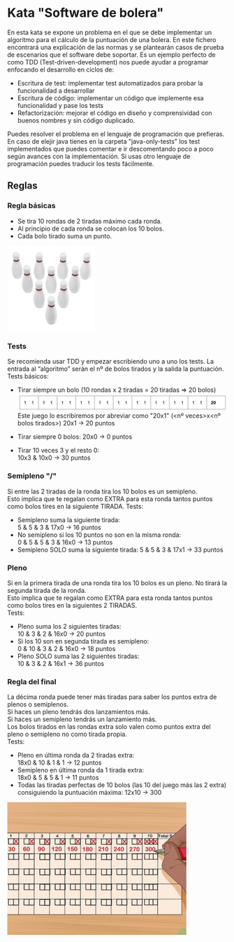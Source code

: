 # Kata "Software de bolera"

En esta kata se expone un problema en el que se debe implementar un algoritmo para el cálculo de la puntuación de una bolera.
En este fichero encontrará una explicación de las normas y se plantearán casos de prueba de escenarios que el software debe soportar.
Es un ejemplo perfecto de como TDD (Test-driven-development) nos puede ayudar a programar enfocando el desarrollo en ciclos de:

- Escritura de test: implementar test automatizados para probar la funcionalidad a desarrollar
- Escritura de código: implementar un código que implemente esa funcionalidad y pase los tests
- Refactorización: mejorar el código en diseño y comprensividad con buenos nombres y sin código duplicado.

Puedes resolver el problema en el lenguaje de programación que prefieras.
En caso de elejir java tienes en la carpeta "java-only-tests" los test implementados que puedes comentar e ir descomentando poco a poco según avances con la implementación. Si usas otro lenguaje de programación puedes traducir los tests fácilmente.

## Reglas

### Regla básicas

- Se tira 10 rondas de 2 tiradas máximo cada ronda.
- Al principio de cada ronda se colocan los 10 bolos.
- Cada bolo tirado suma un punto.

![Colocación bolos](resources/img/bolos.png?raw=true "Bolos")

### Tests

Se recomienda usar TDD y empezar escribiendo uno a uno los tests.
La entrada al “algoritmo” serán el nº de bolos tirados y la salida la puntuación.
Tests básicos:

- Tirar siempre un bolo (10 rondas x 2 tiradas = 20 tiradas => 20 bolos)
  ![Tirada siempre un bolo](resources/img/tirada_todo_1.png?raw=true "Siempre un bolo")
  Este juego lo escribiremos por abreviar como "20x1" (<nº veces>x<nº bolos tirados>)
  20x1 -> 20 puntos

- Tirar siempre 0 bolos:
  20x0 -> 0 puntos

- Tirar 10 veces 3 y el resto 0:  
   10x3 & 10x0 -> 30 puntos

### Semipleno "/"

Si entre las 2 tiradas de la ronda tira los 10 bolos es un semipleno.  
Esto implica que te regalan como EXTRA para esta ronda tantos puntos como bolos tires en la siguiente TIRADA.
Tests:

- Semipleno suma la siguiente tirada:  
   5 & 5 & 3 & 17x0 -> 16 puntos
- No semipleno si los 10 puntos no son en la misma ronda:  
   0 & 5 & 5 & 3 & 16x0 -> 13 puntos
- Semipleno SOLO suma la siguiente tirada:
  5 & 5 & 3 & 17x1 -> 33 puntos

### Pleno

Si en la primera tirada de una ronda tira los 10 bolos es un pleno. No tirará la segunda tirada de la ronda.  
Esto implica que te regalan como EXTRA para esta ronda tantos puntos como bolos tires en la siguientes 2 TIRADAS.  
Tests:

- Pleno suma los 2 siguientes tiradas:  
   10 & 3 & 2 & 16x0 -> 20 puntos
- Si los 10 son en segunda tirada es semipleno:  
   0 & 10 & 3 & 2 & 16x0 -> 18 puntos
- Pleno SOLO suma las 2 siguientes tiradas:  
   10 & 3 & 2 & 16x1 -> 36 puntos

### Regla del final

La décima ronda puede tener más tiradas para saber los puntos extra de plenos o semiplenos.  
Si haces un pleno tendrás dos lanzamientos más.  
Si haces un semipleno tendrás un lanzamiento más.  
Los bolos tirados en las rondas extra solo valen como puntos extra del pleno o semipleno no como tirada propia.  
Tests:

- Pleno en última ronda da 2 tiradas extra:  
   18x0 & 10 & 1 & 1 -> 12 puntos
- Semipleno en última ronda da 1 tirada extra:  
   18x0 & 5 & 5 & 1 -> 11 puntos
- Todas las tiradas perfectas de 10 bolos (las 10 del juego más las 2 extra) consiguiendo la puntuación máxima:
  12x10 -> 300

![300 puntos](resources/img/300puntos.png?raw=true "300 puntos")

